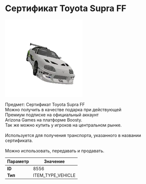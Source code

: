 # Сертификат Toyota Supra FF

![Item Image](../img/8556.webp?raw=true)

Предмет: Сертификат Toyota Supra FF<br>Можно получить в качестве подарка при действующей<br>Премиум подписке на официальный аккаунт<br>Arizona Games на платформе Boosty.<br>Так же можно купить у игроков на центральном рынке.<br><br>Используется для получения транспорта, указанного в названии сертификата.<br><br>Можно использовать, передавать и продавать.


| Параметр | Значение |
|----------|----------|
| **ID** | 8556 |
| **Тип** | ITEM_TYPE_VEHICLE |

